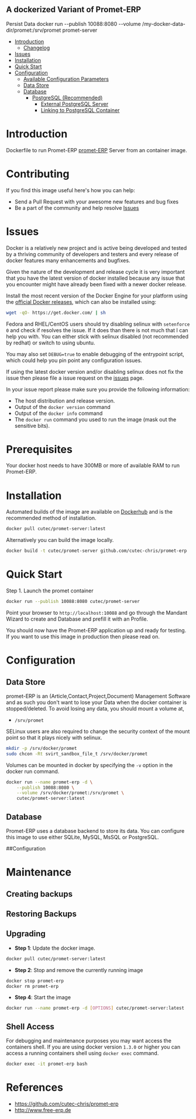 A dockerized Variant of Promet-ERP
----------------------------------
 
Persist Data
 docker run --publish 10088:8080 --volume /my-docker-data-dir/promet:/srv/promet promet-server 
 
 
- [Introduction](#introduction)
    - [Changelog](Changelog.md)
- [Issues](#issues)
- [Installation](#installation)
- [Quick Start](#quick-start)
- [Configuration](#configuration)
    - [Available Configuration Parameters](#available-configuration-parameters)
    - [Data Store](#data-store)
    - [Database](#database)
        - [PostgreSQL (Recommended)](#postgresql)
            - [External PostgreSQL Server](#external-postgresql-server)
            - [Linking to PostgreSQL Container](#linking-to-postgresql-container)

# Introduction

Dockerfile to run Promet-ERP [promet-ERP](http://www.free-erp.de) Server from an container image.

# Contributing

If you find this image useful here's how you can help:

- Send a Pull Request with your awesome new features and bug fixes
- Be a part of the community and help resolve [Issues](https://github.com/cutec-chris/promet-erp/issues)

# Issues

Docker is a relatively new project and is active being developed and tested by a thriving community of developers and testers and every release of docker features many enhancements and bugfixes.

Given the nature of the development and release cycle it is very important that you have the latest version of docker installed because any issue that you encounter might have already been fixed with a newer docker release.

Install the most recent version of the Docker Engine for your platform using the [official Docker releases](http://docs.docker.com/engine/installation/), which can also be installed using:

```bash
wget -qO- https://get.docker.com/ | sh
```

Fedora and RHEL/CentOS users should try disabling selinux with `setenforce 0` and check if resolves the issue. If it does than there is not much that I can help you with. You can either stick with selinux disabled (not recommended by redhat) or switch to using ubuntu.

You may also set `DEBUG=true` to enable debugging of the entrypoint script, which could help you pin point any configuration issues.

If using the latest docker version and/or disabling selinux does not fix the issue then please file a issue request on the [issues](https://github.com/sameersbn/docker-gitlab/issues) page.

In your issue report please make sure you provide the following information:

- The host distribution and release version.
- Output of the `docker version` command
- Output of the `docker info` command
- The `docker run` command you used to run the image (mask out the sensitive bits).

# Prerequisites

Your docker host needs to have 300MB or more of available RAM to run Promet-ERP.

# Installation

Automated builds of the image are available on [Dockerhub](https://hub.docker.com/cutec/promet-client) and is the recommended method of installation.

```bash
docker pull cutec/promet-server:latest
```

Alternatively you can build the image locally.

```bash
docker build -t cutec/promet-server github.com/cutec-chris/promet-erp
```

# Quick Start

Step 1. Launch the promet container

```bash
docker run --publish 10088:8080 cutec/promet-server
```

Point your browser to `http://localhost:10088` and go through the Mandant Wizard to create and Database and prefill it with an Profile.

You should now have the Promet-ERP application up and ready for testing. If you want to use this image in production then please read on.

# Configuration

## Data Store

promet-ERP is an (Article,Contact,Project,Document) Management Software and as such you don't want to lose your Data when the docker container is stopped/deleted. To avoid losing any data, you should mount a volume at,

* `/srv/promet`

SELinux users are also required to change the security context of the mount point so that it plays nicely with selinux.

```bash
mkdir -p /srv/docker/promet
sudo chcon -Rt svirt_sandbox_file_t /srv/docker/promet
```

Volumes can be mounted in docker by specifying the `-v` option in the docker run command.

```bash
docker run --name promet-erp -d \
    --publish 10088:8080 \
    --volume /srv/docker/promet:/srv/promet \
    cutec/promet-server:latest
```

## Database

Promet-ERP uses a database backend to store its data. You can configure this image to use either SQLite, MySQL, MsSQL or PostgreSQL.

##Configuration

# Maintenance

## Creating backups

## Restoring Backups

## Upgrading

- **Step 1**: Update the docker image.

```bash
docker pull cutec/promet-server:latest
```

- **Step 2**: Stop and remove the currently running image

```bash
docker stop promet-erp
docker rm promet-erp
```

- **Step 4**: Start the image

```bash
docker run --name promet-erp -d [OPTIONS] cutec/promet-server:latest
```

## Shell Access

For debugging and maintenance purposes you may want access the containers shell. If you are using docker version `1.3.0` or higher you can access a running containers shell using `docker exec` command.

```bash
docker exec -it promet-erp bash
```

# References

* https://github.com/cutec-chris/promet-erp
* http://www.free-erp.de
